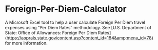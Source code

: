 # Foreign-Per-Diem-Calculator
A Microsoft Excel tool to help a user calculate Foreign Per Diem travel expenses using “Per Diem Rates” methodology. See [U.S. Department of State: Office of Allowances: Foreign Per Diem Rates] (https://aoprals.state.gov/content.asp?content_id=184&amp;menu_id=78) for more information.
